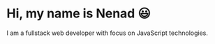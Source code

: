 # Hi, my name is Nenad :smiley:

I am a fullstack web developer with focus on JavaScript technologies.
